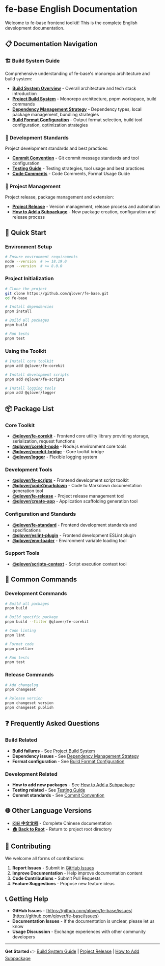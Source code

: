 # fe-base English Documentation

Welcome to fe-base frontend toolkit! This is the complete English development documentation.

## 📋 Documentation Navigation

### 🏗️ Build System Guide

Comprehensive understanding of fe-base's monorepo architecture and build system:

- **[Build System Overview](./builder-guide/index.md)** - Overall architecture and tech stack introduction
- **[Project Build System](./builder-guide/project-build-system.md)** - Monorepo architecture, pnpm workspace, build commands
- **[Dependency Management Strategy](./builder-guide/dependency-management.md)** - Dependency types, local package management, bundling strategies
- **[Build Format Configuration](./builder-guide/build-formats-config.md)** - Output format selection, build tool configuration, optimization strategies

### 📝 Development Standards

Project development standards and best practices:

- **[Commit Convention](./commit-convention.md)** - Git commit message standards and tool configuration
- **[Testing Guide](./testing-guide.md)** - Testing strategies, tool usage and best practices
- **[Code Comments](./code-comments-guide.md)** - Code Comments, Format Usage Guide

### 🚀 Project Management

Project release, package management and extension:

- **[Project Release](./project-release.md)** - Version management, release process and automation
- **[How to Add a Subpackage](./how-to-add-a-subpackage.md)** - New package creation, configuration and release process

## 🎯 Quick Start

### Environment Setup

```bash
# Ensure environment requirements
node --version  # >= 18.19.0
pnpm --version  # >= 8.0.0
```

### Project Initialization

```bash
# Clone the project
git clone https://github.com/qlover/fe-base.git
cd fe-base

# Install dependencies
pnpm install

# Build all packages
pnpm build

# Run tests
pnpm test
```

### Using the Toolkit

```bash
# Install core toolkit
pnpm add @qlover/fe-corekit

# Install development scripts
pnpm add @qlover/fe-scripts

# Install logging tools
pnpm add @qlover/logger
```

## 📦 Package List

### Core Toolkit

- **[@qlover/fe-corekit](../../packages/fe-corekit/README.md)** - Frontend core utility library providing storage, serialization, request functions
- **[@qlover/corekit-node](../../packages/corekit-node/README.md)** - Node.js environment core tools
- **[@qlover/corekit-bridge](../../packages/corekit-bridge/README.md)** - Core toolkit bridge
- **[@qlover/logger](../../packages/logger/README.md)** - Flexible logging system

### Development Tools

- **[@qlover/fe-scripts](../../packages/fe-scripts/README.md)** - Frontend development script toolkit
- **[@qlover/code2markdown](../../packages/fe-code2markdown/README.md)** - Code to Markdown documentation generation tool
- **[@qlover/fe-release](../../packages/fe-release/README.md)** - Project release management tool
- **[@qlover/create-app](../../packages/create-app/README.md)** - Application scaffolding generation tool

### Configuration and Standards

- **[@qlover/fe-standard](../../packages/fe-standard/README.md)** - Frontend development standards and specifications
- **[@qlover/eslint-plugin](../../packages/eslint-plugin/README.md)** - Frontend development ESLint plugin
- **[@qlover/env-loader](../../packages/env-loader/README.md)** - Environment variable loading tool

### Support Tools

- **[@qlover/scripts-context](../../packages/scripts-context/README.md)** - Script execution context tool

## 🔧 Common Commands

### Development Commands

```bash
# Build all packages
pnpm build

# Build specific package
pnpm build --filter @qlover/fe-corekit

# Code linting
pnpm lint

# Format code
pnpm prettier

# Run tests
pnpm test
```

### Release Commands

```bash
# Add changelog
pnpm changeset

# Release version
pnpm changeset version
pnpm changeset publish
```

## ❓ Frequently Asked Questions

### Build Related

- **Build failures** - See [Project Build System](./builder-guide/project-build-system.md#frequently-asked-questions)
- **Dependency issues** - See [Dependency Management Strategy](./builder-guide/dependency-management.md#frequently-asked-questions)
- **Format configuration** - See [Build Format Configuration](./builder-guide/build-formats-config.md#frequently-asked-questions)

### Development Related

- **How to add new packages** - See [How to Add a Subpackage](./how-to-add-a-subpackage.md)
- **Testing related** - See [Testing Guide](./testing-guide.md)
- **Commit standards** - See [Commit Convention](./commit-convention.md)

## 🌐 Other Language Versions

- **[🇨🇳 中文文档](../zh/index.md)** - Complete Chinese documentation
- **[🏠 Back to Root](../../README.md)** - Return to project root directory

## 🤝 Contributing

We welcome all forms of contributions:

1. **Report Issues** - Submit in [GitHub Issues](https://github.com/qlover/fe-base/issues)
2. **Improve Documentation** - Help improve documentation content
3. **Code Contributions** - Submit Pull Requests
4. **Feature Suggestions** - Propose new feature ideas

## 📞 Getting Help

- **GitHub Issues** - [https://github.com/qlover/fe-base/issues](https://github.com/qlover/fe-base/issues)
- **Documentation Issues** - If the documentation is unclear, please let us know
- **Usage Discussion** - Exchange experiences with other community developers

---

**Get Started** 👉 [Build System Guide](./builder-guide/) | [Project Release](./project-release.md) | [How to Add Subpackage](./how-to-add-a-subpackage.md)

